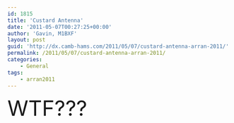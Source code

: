 ```yaml
---
id: 1815
title: 'Custard Antenna'
date: '2011-05-07T00:27:25+00:00'
author: 'Gavin, M1BXF'
layout: post
guid: 'http://dx.camb-hams.com/2011/05/07/custard-antenna-arran-2011/'
permalink: /2011/05/07/custard-antenna-arran-2011/
categories:
    - General
tags:
    - arran2011
---
```


<font size="7">WTF???</font>

<div class="wlWriterEditableSmartContent" id="scid:5737277B-5D6D-4f48-ABFC-DD9C333F4C5D:7133c4d1-d7f2-445b-b6f9-281eac55cfae" style="padding-bottom: 0px; margin: 0px; padding-left: 0px; padding-right: 0px; display: inline; float: none; padding-top: 0px"><div><object height="355" width="425"><param name="movie" value="http://www.youtube.com/v/PlRgIZoiQXM&hl=en"></param></object></div></div>